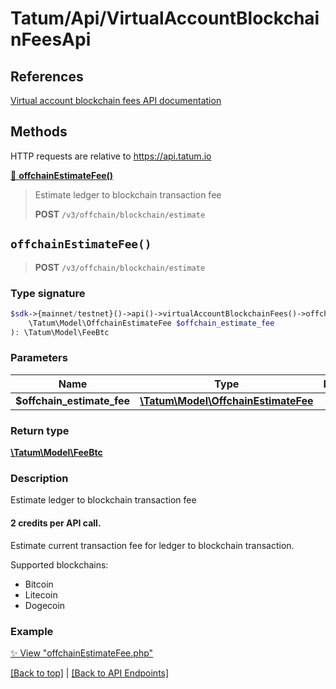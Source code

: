 # Tatum/Api/VirtualAccountBlockchainFeesApi

## References

[Virtual account blockchain fees API documentation](https://apidoc.tatum.io/tag/Virtual-account-blockchain-fees/)

## Methods

HTTP requests are relative to https://api.tatum.io

[🔹 **offchainEstimateFee()**](#offchainestimatefee) 

> Estimate ledger to blockchain transaction fee
> 
> **POST** `/v3/offchain/blockchain/estimate`



## `offchainEstimateFee()`

> **POST** `/v3/offchain/blockchain/estimate`

### Type signature

```php
$sdk->{mainnet/testnet}()->api()->virtualAccountBlockchainFees()->offchainEstimateFee(
    \Tatum\Model\OffchainEstimateFee $offchain_estimate_fee
): \Tatum\Model\FeeBtc
```

### Parameters

Name | Type | Description  | Notes
------------- | ------------- | ------------- | -------------
 **$offchain_estimate_fee** | [**\Tatum\Model\OffchainEstimateFee**](../Model/OffchainEstimateFee.md) |  |

### Return type

[**\Tatum\Model\FeeBtc**](../Model/FeeBtc.md)

### Description

Estimate ledger to blockchain transaction fee

<h4>2 credits per API call.</h4>

 Estimate current transaction fee for ledger to blockchain transaction.

 Supported blockchains: 

<ul> <li>Bitcoin</li> <li>Litecoin</li> <li>Dogecoin</li> </ul>

### Example

[✨ View "offchainEstimateFee.php"](https://github.com/tatumio/tatum-php/blob/master/examples/Api/VirtualAccountBlockchainFeesApi/offchainEstimateFee.php)

[[Back to top]](#) | [[Back to API Endpoints]](../index.md#api-endpoints)

